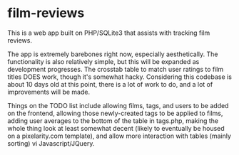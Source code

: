# film-reviews

This is a web app built on PHP/SQLite3 that assists with tracking film reviews. 

The app is extremely barebones right now, especially aesthetically. The functionality is also relatively simple, but this will be expanded as development progresses. The crosstab table to match user ratings to film titles DOES work, though it's somewhat hacky. Considering this codebase is about 10 days old at this point, there is a lot of work to do, and a lot of improvements will be made. 

Things on the TODO list include allowing films, tags, and users to be added on the frontend, allowing those newly-created tags to be applied to films, adding user averages to the bottom of the table in tags.php, making the whole thing look at least somewhat decent (likely to eventually be housed on a pixelarity.com template), and allow more interaction with tables (mainly sorting) vi Javascript/JQuery.
